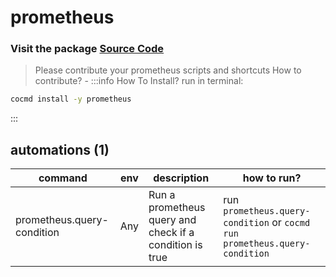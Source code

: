# prometheus
### Visit the package [ Source Code ](https://github.com/cocmd/hub/tree/master/packages/prometheus)
> Please contribute your prometheus scripts and shortcuts
> How to contribute? -
:::info How To Install?
run in terminal:
```bash
cocmd install -y prometheus
```
:::
## automations (1)
| command | env | description | how to run? |
| --- | --- | --- | --- |
| prometheus.query-condition | Any | Run a prometheus query and check if a condition is true | run `prometheus.query-condition` or `cocmd run prometheus.query-condition` |


